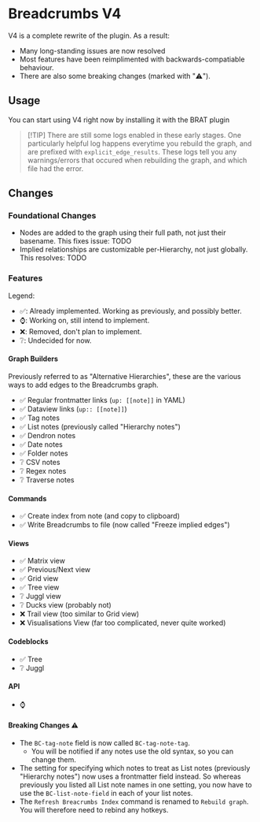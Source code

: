 # Breadcrumbs V4

V4 is a complete rewrite of the plugin. As a result:

-   Many long-standing issues are now resolved
-   Most features have been reimplimented with backwards-compatiable behaviour.
-   There are also some breaking changes (marked with "⚠️").

## Usage

You can start using V4 right now by installing it with the BRAT plugin

> [!TIP] There are still some logs enabled in these early stages.
> One particularly helpful log happens everytime you rebuild the graph, and are prefixed with `explicit_edge_results`. These logs tell you any warnings/errors that occured when rebuilding the graph, and which file had the error.

## Changes

### Foundational Changes

-   Nodes are added to the graph using their full path, not just their basename. This fixes issue: TODO
-   Implied relationships are customizable per-Hierarchy, not just globally. This resolves: TODO

### Features

Legend:

-   ✅: Already implemented. Working as previously, and possibly better.
-   ⌚: Working on, still intend to implement.
-   ❌: Removed, don't plan to implement.
-   ❔: Undecided for now.

#### Graph Builders

Previously referred to as "Alternative Hierarchies", these are the various ways to add edges to the Breadcrumbs graph.

-   ✅ Regular frontmatter links (`up: [[note]]` in YAML)
-   ✅ Dataview links (`up:: [[note]]`)
-   ✅ Tag notes
-   ✅ List notes (previously called "Hierarchy notes")
-   ✅ Dendron notes
-   ✅ Date notes
-   ✅ Folder notes
-   ❔ CSV notes
-   ❔ Regex notes
-   ❔ Traverse notes

#### Commands

-   ✅ Create index from note (and copy to clipboard)
-   ✅ Write Breadcrumbs to file (now called "Freeze implied edges")

#### Views

-   ✅ Matrix view
-   ✅ Previous/Next view
-   ✅ Grid view
-   ✅ Tree view
-   ❔ Juggl view
-   ❔ Ducks view (probably not)
-   ❌ Trail view (too similar to Grid view)
-   ❌ Visualisations View (far too complicated, never quite worked)

#### Codeblocks

-   ✅ Tree
-   ❔ Juggl

#### API

-   ⌚

#### Breaking Changes ⚠️

-   The `BC-tag-note` field is now called `BC-tag-note-tag`.
    -   You will be notified if any notes use the old syntax, so you can change them.
-   The setting for specifying which notes to treat as List notes (previously "Hierarchy notes") now uses a frontmatter field instead. So whereas previously you listed all List note names in one setting, you now have to use the `BC-list-note-field` in each of your list notes.
-   The `Refresh Breacrumbs Index` command is renamed to `Rebuild graph`. You will therefore need to rebind any hotkeys.
